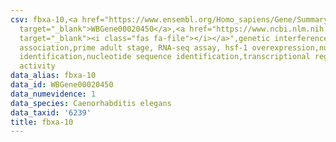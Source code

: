 ```yaml
---
csv: fbxa-10,<a href="https://www.ensembl.org/Homo_sapiens/Gene/Summary?db=core;g=WBGene00020450"
  target="_blank">WBGene00020450</a>,<a href="https://www.ncbi.nlm.nih.gov/pubmed/30894454"
  target="_blank"><i class="fas fa-file"></i></a>",genetic interference,functional
  association,prime adult stage, RNA-seq assay, hsf-1 overexpression,nucleotide sequence
  identification,nucleotide sequence identification,transcriptional regulation,up-regulates
  activity
data_alias: fbxa-10
data_id: WBGene00020450
data_numevidence: 1
data_species: Caenorhabditis elegans
data_taxid: '6239'
title: fbxa-10
---
```


